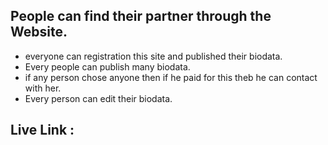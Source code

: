 ## People can find their partner through the Website.

- everyone can registration this site and published their biodata.
- Every people can publish many biodata.
- if any person chose anyone then if he paid for this theb he can contact with her.
- Every person can edit their biodata.

## Live Link : 
